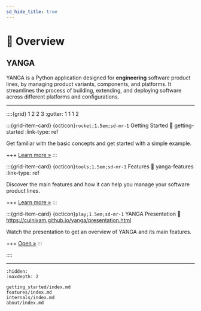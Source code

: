 ```yaml
---
sd_hide_title: true
---
```


# 🔎 Overview

## YANGA

YANGA is a Python application designed for **engineering** software product lines, by managing product variants, components, and platforms.
It streamlines the process of building, extending, and deploying software across different platforms and configurations.

---

::::{grid} 1 2 2 3
:gutter: 1 1 1 2

:::{grid-item-card} {octicon}`rocket;1.5em;sd-mr-1` Getting Started
:link: getting-started
:link-type: ref

Get familiar with the basic concepts and get started with a simple example.

+++
[Learn more »](getting-started)
:::

:::{grid-item-card} {octicon}`tools;1.5em;sd-mr-1` Features
:link: yanga-features
:link-type: ref

Discover the main features and how it can help you manage your software product lines.

+++
[Learn more »](yanga-features)
:::

:::{grid-item-card} {octicon}`play;1.5em;sd-mr-1` YANGA Presentation
:link: https://cuinixam.github.io/yanga/presentation.html

Watch the presentation to get an overview of YANGA and its main features.

+++
[Open »](https://cuinixam.github.io/yanga/presentation.html)
:::

::::

---

```{toctree}
:hidden:
:maxdepth: 2

getting_started/index.md
features/index.md
internals/index.md
about/index.md
```
